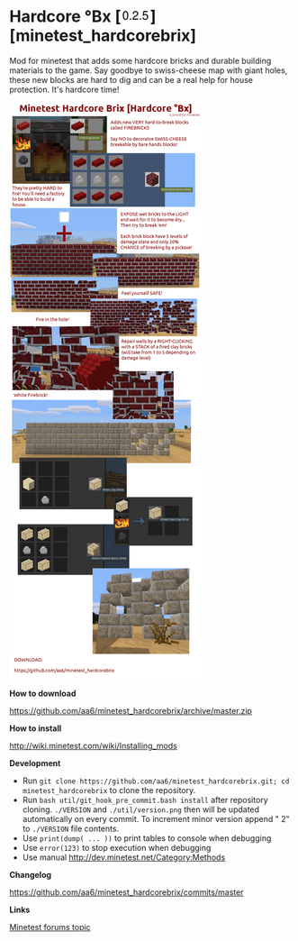 Hardcore °Bx [![Version](/util/version.png)] [minetest_hardcorebrix] 
=====================

Mod for minetest that adds some hardcore bricks and durable building materials to the game. Say goodbye to swiss-cheese map with giant holes, these new blocks are hard to dig and can be a real help for house protection. It's hardcore time!

![Hardcore °Bx](/minetest_hardcorebrix_info.png?raw=true "Hardcore Brix mod info")

**How to download**

https://github.com/aa6/minetest_hardcorebrix/archive/master.zip

**How to install**

http://wiki.minetest.com/wiki/Installing_mods

**Development**

- Run `git clone https://github.com/aa6/minetest_hardcorebrix.git; cd minetest_hardcorebrix` to clone the repository.
- Run `bash util/git_hook_pre_commit.bash install` after repository cloning. `./VERSION` and `./util/version.png` then will be updated automatically on every commit. To increment minor version append " 2" to `./VERSION` file contents.
- Use `print(dump( ... ))` to print tables to console when debugging
- Use `error(123)` to stop execution when debugging
- Use manual http://dev.minetest.net/Category:Methods

**Changelog**

https://github.com/aa6/minetest_hardcorebrix/commits/master

**Links**

[Minetest forums topic](https://forum.minetest.net/viewtopic.php?f=11&t=9673)